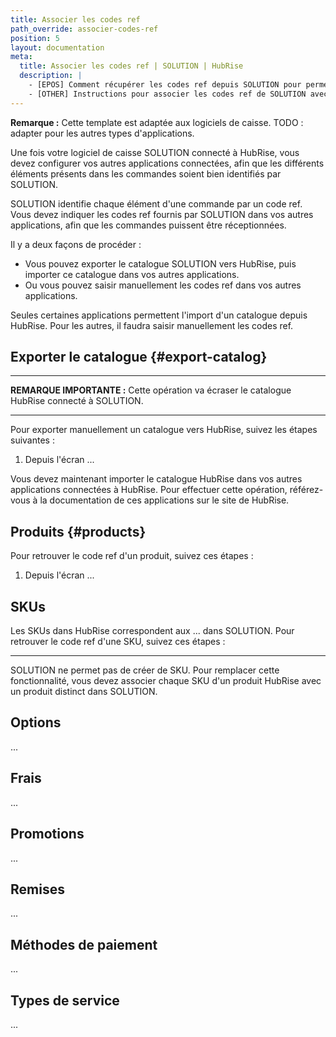 ```yaml
---
title: Associer les codes ref
path_override: associer-codes-ref
position: 5
layout: documentation
meta:
  title: Associer les codes ref | SOLUTION | HubRise
  description: |
    - [EPOS] Comment récupérer les codes ref depuis SOLUTION pour permettre la synchronisation de données avec d'autres applications connectées à HubRise.
    - [OTHER] Instructions pour associer les codes ref de SOLUTION avec d'autres applications après avoir connecté votre logiciel de caisse à HubRise. Connectez vos applications et synchronisez vos données.
---
```


**Remarque :** Cette template est adaptée aux logiciels de caisse. TODO : adapter pour les autres types d'applications.

Une fois votre logiciel de caisse SOLUTION connecté à HubRise, vous devez configurer vos autres applications connectées, afin que les différents éléments présents dans les commandes soient bien identifiés par SOLUTION.

SOLUTION identifie chaque élément d'une commande par un code ref. Vous devez indiquer les codes ref fournis par SOLUTION dans vos autres applications, afin que les commandes puissent être réceptionnées.

Il y a deux façons de procéder :

- Vous pouvez exporter le catalogue SOLUTION vers HubRise, puis importer ce catalogue dans vos autres applications.
- Ou vous pouvez saisir manuellement les codes ref dans vos autres applications.

Seules certaines applications permettent l'import d'un catalogue depuis HubRise. Pour les autres, il faudra saisir manuellement les codes ref.

## Exporter le catalogue {#export-catalog}

---

**REMARQUE IMPORTANTE :** Cette opération va écraser le catalogue HubRise connecté à SOLUTION.

---

Pour exporter manuellement un catalogue vers HubRise, suivez les étapes suivantes :

1. Depuis l'écran ...

Vous devez maintenant importer le catalogue HubRise dans vos autres applications connectées à HubRise. Pour effectuer cette opération, référez-vous à la documentation de ces applications sur le site de HubRise.

## Produits {#products}

Pour retrouver le code ref d'un produit, suivez ces étapes :

1. Depuis l'écran ...

## SKUs

Les SKUs dans HubRise correspondent aux ... dans SOLUTION. Pour retrouver le code ref d'une SKU, suivez ces étapes :

---

SOLUTION ne permet pas de créer de SKU. Pour remplacer cette fonctionnalité, vous devez associer chaque SKU d'un produit HubRise avec un produit distinct dans SOLUTION.

## Options

...

## Frais

...

## Promotions

...

## Remises

...

## Méthodes de paiement

...

## Types de service

...
